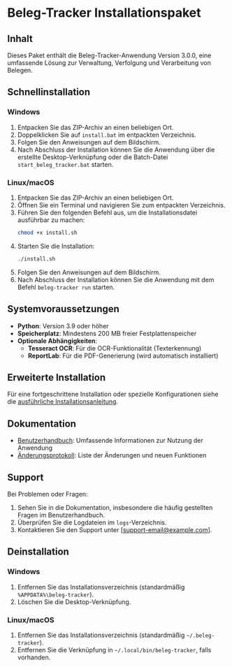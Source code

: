 # Beleg-Tracker Installationspaket

## Inhalt

Dieses Paket enthält die Beleg-Tracker-Anwendung Version 3.0.0, eine umfassende Lösung zur Verwaltung, Verfolgung und Verarbeitung von Belegen.

## Schnellinstallation

### Windows

1. Entpacken Sie das ZIP-Archiv an einen beliebigen Ort.
2. Doppelklicken Sie auf `install.bat` im entpackten Verzeichnis.
3. Folgen Sie den Anweisungen auf dem Bildschirm.
4. Nach Abschluss der Installation können Sie die Anwendung über die erstellte Desktop-Verknüpfung oder die Batch-Datei `start_beleg_tracker.bat` starten.

### Linux/macOS

1. Entpacken Sie das ZIP-Archiv an einen beliebigen Ort.
2. Öffnen Sie ein Terminal und navigieren Sie zum entpackten Verzeichnis.
3. Führen Sie den folgenden Befehl aus, um die Installationsdatei ausführbar zu machen:
   ```bash
   chmod +x install.sh
   ```
4. Starten Sie die Installation:
   ```bash
   ./install.sh
   ```
5. Folgen Sie den Anweisungen auf dem Bildschirm.
6. Nach Abschluss der Installation können Sie die Anwendung mit dem Befehl `beleg-tracker run` starten.

## Systemvoraussetzungen

- **Python**: Version 3.9 oder höher
- **Speicherplatz**: Mindestens 200 MB freier Festplattenspeicher
- **Optionale Abhängigkeiten**:
  - **Tesseract OCR**: Für die OCR-Funktionalität (Texterkennung)
  - **ReportLab**: Für die PDF-Generierung (wird automatisch installiert)

## Erweiterte Installation

Für eine fortgeschrittene Installation oder spezielle Konfigurationen siehe die [ausführliche Installationsanleitung](INSTALL.md).

## Dokumentation

- [Benutzerhandbuch](USER_GUIDE.md): Umfassende Informationen zur Nutzung der Anwendung
- [Änderungsprotokoll](CHANGELOG.md): Liste der Änderungen und neuen Funktionen

## Support

Bei Problemen oder Fragen:
1. Sehen Sie in die Dokumentation, insbesondere die häufig gestellten Fragen im Benutzerhandbuch.
2. Überprüfen Sie die Logdateien im `logs`-Verzeichnis.
3. Kontaktieren Sie den Support unter [support-email@example.com].

## Deinstallation

### Windows
1. Entfernen Sie das Installationsverzeichnis (standardmäßig `%APPDATA%\beleg-tracker`).
2. Löschen Sie die Desktop-Verknüpfung.

### Linux/macOS
1. Entfernen Sie das Installationsverzeichnis (standardmäßig `~/.beleg-tracker`).
2. Entfernen Sie die Verknüpfung in `~/.local/bin/beleg-tracker`, falls vorhanden.
